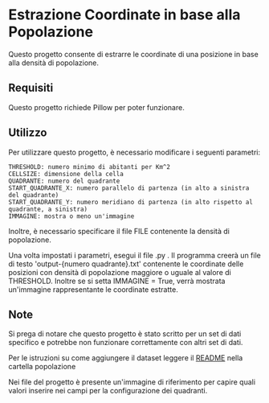 # Estrazione Coordinate in base alla Popolazione

Questo progetto consente di estrarre le coordinate di una posizione in base alla densità di popolazione.

## Requisiti

Questo progetto richiede Pillow per poter funzionare.

## Utilizzo

Per utilizzare questo progetto, è necessario modificare i seguenti parametri:

    THRESHOLD: numero minimo di abitanti per Km^2
    CELLSIZE: dimensione della cella
    QUADRANTE: numero del quadrante
    START_QUADRANTE_X: numero parallelo di partenza (in alto a sinistra del quadrante)
    START_QUADRANTE_Y: numero meridiano di partenza (in alto rispetto al quadrante, a sinistra)
    IMMAGINE: mostra o meno un'immagine

Inoltre, è necessario specificare il file FILE contenente la densità di popolazione.

Una volta impostati i parametri, esegui il file .py . Il programma creerà un file di testo 'output-{numero quadrante}.txt' contenente le coordinate delle posizioni con densità di popolazione maggiore o uguale al valore di THRESHOLD. Inoltre se si setta IMMAGINE = True, verrà mostrata un'immagine rappresentante le coordinate estratte.

## Note

Si prega di notare che questo progetto è stato scritto per un set di dati specifico e potrebbe non funzionare correttamente con altri set di dati.

Per le istruzioni su come aggiungere il dataset leggere il [README](https://github.com/emanuele-toma/GeoPopulation/popolazione/README.txt) nella cartella popolazione

Nei file del progetto è presente un'immagine di riferimento per capire quali valori inserire nei campi per la configurazione dei quadranti.